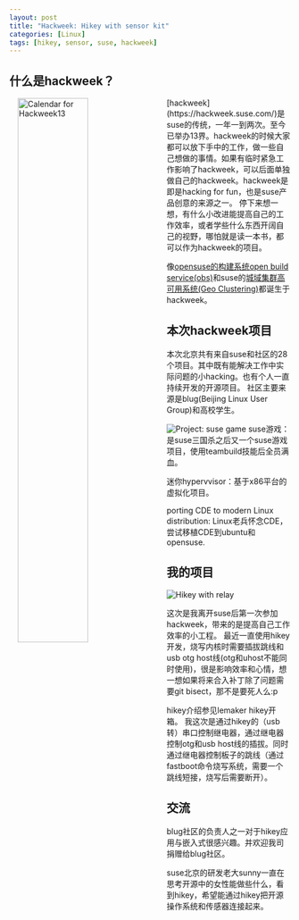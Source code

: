 ```yaml
---
layout: post
title: "Hackweek: Hikey with sensor kit"
categories: [Linux]
tags: [hikey, sensor, suse, hackweek]
---
```


什么是hackweek？
----------------
<img alt="Calendar for Hackweek13" src="{{site.url}}/public/images/hackweek13/Hackweek_calendar.jpg" width="50%" align="left" style="margin: 0px 15px">
[hackweek](https://hackweek.suse.com/)是suse的传统，一年一到两次。至今已举办13界。hackweek的时候大家都可以放下手中的工作，做一些自己想做的事情。如果有临时紧急工作影响了hackweek，可以后面单独做自己的hackweek。hackweek是即是hacking for fun，也是suse产品创意的来源之一。
停下来想一想，有什么小改进能提高自己的工作效率，或者学些什么东西开阔自己的视野，哪怕就是读一本书，都可以作为hackweek的项目。

像[opensuse的构建系统](https://build.opensuse.org/)[open build service(obs)](http://openbuildservice.org/)和suse的[城域集群高可用系统(Geo Clustering)](https://www.suse.com/products/highavailability/geo-clustering/)都诞生于hackweek。

本次hackweek项目
----------------
本次北京共有来自suse和社区的28个项目。其中既有能解决工作中实际问题的小hacking。也有个人一直持续开发的开源项目。 社区主要来源是blug(Beijing Linux User Group)和高校学生。

![Project: suse game]({{site.url}}/public/images/hackweek13/Project_suse_game.jpg)
suse游戏：是suse三国杀之后又一个suse游戏项目，使用teambuild技能后全员满血。

迷你hypervvisor：基于x86平台的虚拟化项目。

porting CDE to modern Linux distribution: Linux老兵怀念CDE，尝试移植CDE到ubuntu和opensuse.

我的项目
--------
![Hikey with relay]({{site.url}}/public/images/hackweek13/Hikey_with_relay.jpg)

这次是我离开suse后第一次参加hackweek，带来的是提高自己工作效率的小工程。
最近一直使用hikey开发，烧写内核时需要插拔跳线和usb otg host线(otg和uhost不能同时使用)，很是影响效率和心情，想一想如果将来合入补丁除了问题需要git bisect，那不是要死人么:p

hikey介绍参见lemaker hikey开箱。
我这次是通过hikey的（usb转）串口控制继电器，通过继电器控制otg和usb host线的插拔。同时通过继电器控制板子的跳线（通过fastboot命令烧写系统，需要一个跳线短接，烧写后需要断开）。

交流
----
blug社区的负责人之一对于hikey应用与嵌入式很感兴趣。并欢迎我司捐赠给blug社区。

suse北京的研发老大sunny一直在思考开源中的女性能做些什么，看到hikey，希望能通过hikey把开源操作系统和传感器连接起来。
